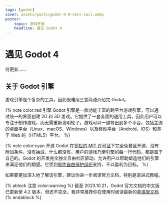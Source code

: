 ```yaml
---
tags: [godot]
cover: assets/posts/godot-4-0-sets-sail.webp
poster:
    topic: 游戏开发
    headline: 遇见 Godot 4
---
```


# 遇见 Godot 4

待更新......

## 关于 Godot 引擎

游戏引擎是个复杂的工具，因此很难用三言两语介绍完 Godot。

{% note color:red 引擎 Godot 引擎是一款功能丰富的跨平台游戏引擎，可以通过统一的界面创建 2D 和 3D 游戏。它提供了一套全面的通用工具，因此用户可以专注于制作游戏，而无需重新发明轮子。游戏可以一键导出到多个平台，包括主流的桌面平台（Linux、macOS、Windows）以及移动平台（Android、iOS）和基于 Web 的（HTML5）平台。 %}

{% note color:cyan 开源 Godot 在[宽松的 MIT 许可证](https://docs.godotengine.org/en/stable/about/complying_with_licenses.html)下完全免费且开源，没有附加条件、没有抽成、什么都没有。用户的游戏乃至引擎的每一行代码，都是属于自己的。Godot 的开发完全独立且由社区驱动，允许用户以帮助塑造他们的引擎来满足他们的期望。它受到[软件自由保护组织](https://sfconservancy.org/)支持，不以盈利为目标。 %}

如果要更加深入地了解该引擎，建议你进一步阅读官方文档，特别是渐进式教程。

{% ablock 注意 color:warning %}
截至 2023.10.21，Godot 官方文档的中文版已更新至 4.2 版本，但还不完全。我非常推荐你在使用时阅读最新的[英语版文档](https://docs.godotengine.org/en/latest)
{% endablock %}